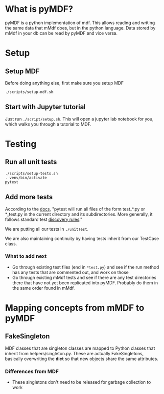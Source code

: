 # What is pyMDF?
pyMDF is a python implementation of mdf. This allows reading and writing the same data that mMdf does, but in the python language. Data stored by mMdf in your db can be read by pyMDF and vice versa.

# Setup 
## Setup MDF
Before doing anything else, first make sure you setup MDF
```
./scripts/setup-mdf.sh
```

## Start with Jupyter tutorial
Just run `./script/setup.sh`. This will open a jupyter lab notebook for you, which walks you through a tutorial to MDF.

# Testing
## Run all unit tests
```
./scripts/setup-tests.sh
. venv/bin/activate
pytest
```

## Add more tests
According to the [docs](https://docs.pytest.org/en/latest/getting-started.html#run-multiple-tests), "pytest will run all files of the form test_*.py or *_test.py in the current directory and its subdirectories. More generally, it follows standard test [discovery rules](https://docs.pytest.org/en/latest/goodpractices.html#test-discovery)."

We are putting all our tests in `./unitTest`.

We are also maintaining continuity by having tests inherit from our TestCase class.

### What to add next
* Go through existing test files (end in `*test.py`) and see if the run method has any tests that are commented out, and work on those
* Go through existing mMdf tests and see if there are any test directories there that have not yet been replicated into pyMDF. Probably do them in the same order found in mMdf.

# Mapping concepts from mMDF to pyMDF

## FakeSingleton
MDF classes that are singleton classes are mapped to Python classes that inherit from helpers/singleton.py. These are actually FakeSingletons, basically overwriting the __dict__ so that new objects share the same attributes.

### Differences from MDF
- These singletons don't need to be released for garbage collection to work
